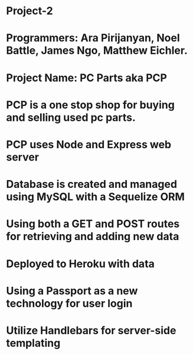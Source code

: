 # Project-2
# Programmers: Ara Pirijanyan, Noel Battle, James Ngo, Matthew Eichler.

# Project Name: PC Parts aka PCP
# PCP is a one stop shop for buying and selling used pc parts.
# PCP uses Node and Express web server
# Database is created and managed using MySQL with a Sequelize ORM
# Using both a GET and POST routes for retrieving and adding new data
# Deployed to Heroku with data
# Using a Passport as a new technology for user login
# Utilize Handlebars for server-side templating

